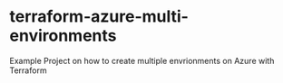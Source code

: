 # terraform-azure-multi-environments
Example Project on how to create multiple envrionments on Azure with Terraform
